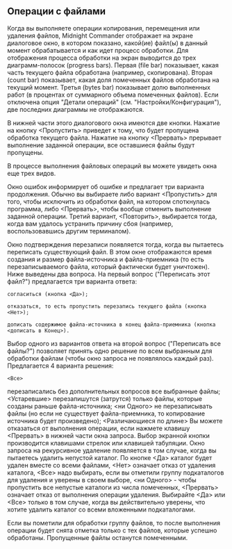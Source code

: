 ## Операции с файлами

Когда вы выполняете операции копирования, перемещения или удаления файлов, 
Midnight Commander отображает на экране диалоговое окно, в котором показано, 
какой(ие) файл(ы) в данный момент обрабатывается и как идет процесс обработки. 
Для отображения процесса обработки на экран выводится до трех диаграмм-полосок 
(progress bars). Первая (file bar) показывает, какая часть текущего файла 
обработана (например, скопирована). Вторая (count bar) показывает, 
какая доля помеченных файлов обработана на текущий момент. Третья (bytes bar) 
показывает долю выполненных работ (в процентах от суммарного объема помеченных файлов). 
Если отключена опция "Детали операций" 
(см. "Настройки/Конфигурация"), две последних диаграммы не отображаются.

В нижней части этого диалогового окна имеются две кнопки. Нажатие на кнопку 
<Пропустить> приведет к тому, что будет пропущена обработка текущего файла. 
Нажатие на кнопку <Прервать> прерывает выполнение заданной операции, 
все оставшиеся файлы будут пропущены.

В процессе выполнения файловых операций вы можете увидеть окна еще трех видов.

Окно ошибок информирует об ошибке и предлагает три варианта продолжения. 
Обычно вы выбираете либо вариант <Пропустить> для того, чтобы исключить 
из обработки файл, на котором споткнулась программа, либо <Прервать>, 
чтобы вообще отменить выполнение заданной операции. Третий вариант, 
<Повторить>, выбирается тогда, когда вам удалось устранить причину 
сбоя (например, воспользовавшись другим терминалом).

Окно подтверждения перезаписи появляется тогда, когда вы пытаетесь переписать существующий файл. 
В этом окне отображаются время создания и размер файла-источника и файла-приемника 
(то есть перезаписываемого файла, который фактически будет уничтожен). Ниже выведены два вопроса. 
На первый вопрос ("Переписать этот файл?") предлагается три варианта ответа:

    согласиться (кнопка <Да>);

    отказаться, то есть пропустить перезапись текущего файла (кнопка <Нет>);

    дописать содержимое файла-источника в конец файла-приемника (кнопка <дописать в Конец>).

Выбор одного из вариантов ответа на второй вопрос ("Переписать все файлы?") 
позволяет принять одно решение по всем выбранным для обработки файлам 
(чтобы окно запроса не появлялось каждый раз). Предлагается 4 варианта решения:

    <Все>
перезаписались без дополнительных вопросов все выбранные файлы;
    <Устаревшие>
перезапишутся (затрутся) только файлы, которые созданы раньше файла-источника;
    <ни Одного>
не перезаписывать файлы (но если не существует файла-приемника, то копирование источника будет произведено);
    <Различающиеся по длине>
Вы можете отказаться от выполнения операции, если нажмете клавишу <Прервать> в 
нижней части окна запроса. Выбор экранной кнопки производится клавишами стрелок или клавишей табуляции.
Окно запроса на рекурсивное удаление появляется в том случае, когда вы 
пытаетесь удалить непустой каталог. По кнопке <Да> каталог будет удален 
вместе со всеми файлами, <Нет> означает отказ от удаления каталога, 
<Все> надо выбирать, если вы отметили группу подкаталогов для удаления 
и уверены в своем выборе, <ни Одного> - чтобы пропустить все непустые 
каталоги из числа помеченных, <Прервать> означает отказ от выполнения 
операции удаления. Выбирайте <Да> или <Все> только в том случае, когда вы 
действительно уверены, что хотите удалить каталог со всеми вложенными подкаталогами.

Если вы пометили для обработки группу файлов, то после выполнения операции 
будет снята отметка только с тех файлов, 
которые успешно обработаны. Пропущенные файлы останутся помеченными.